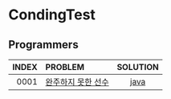 # CondingTest
## Programmers

|INDEX|PROBLEM|SOLUTION|
|----:|:----|:----:|
|0001|[완주하지 못한 선수](https://programmers.co.kr/learn/courses/30/lessons/42576)|[java](https://github.com/wangjh789/condingTest/blob/main/src/programmers/%EC%99%84%EC%A3%BC%ED%95%98%EC%A7%80_%EB%AA%BB%ED%95%9C_%EC%84%A0%EC%88%98.java)|
